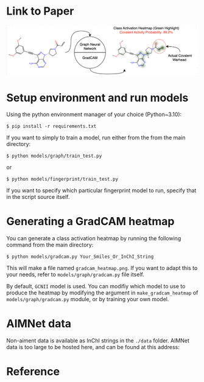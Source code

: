 # Link to Paper

![Alt Text](./images/readme_image.png)

# Setup environment and run models
Using the python environment manager of your choice (Python~3.10):

```
$ pip install -r requirements.txt
```
If you want to simply to train a model, run either from the from the main directory:
```
$ python models/graph/train_test.py
```
or
```
$ python models/fingerprint/train_test.py
```
If you want to specify which particular fingerprint model to run, specify that in the script source itself.

# Generating a GradCAM heatmap
You can generate a class activation heatmap by running the following command from the main directory:
```
$ python models/gradcam.py Your_Smiles_Or_InChI_String
```
This will make a file named `gradcam_heatmap.png`. If you want to adapt this to your needs, refer to `models/graph/gradcam.py` file itself.

By default, `GCNII` model is used. You can modifiy which model to use to produce the heatmap by modifying the argument in `make_gradcam_heatmap` of `models/graph/gradcam.py` module, or by training your own model.

# AIMNet data
Non-aiment data is available as InChI strings in the `./data` folder.
AIMNet data is too large to be hosted here, and can be found at this address:

# Reference
